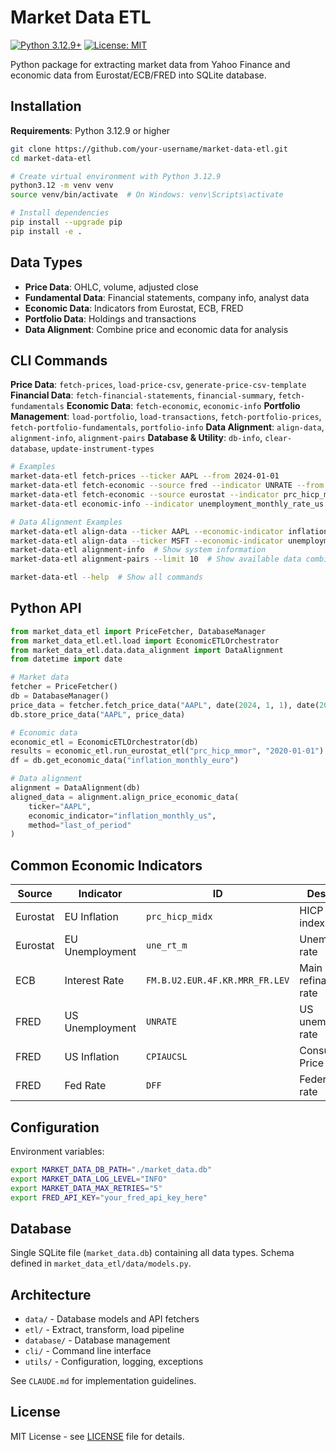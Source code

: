 # Market Data ETL

[![Python 3.12.9+](https://img.shields.io/badge/python-3.12.9+-blue.svg)](https://www.python.org/downloads/)
[![License: MIT](https://img.shields.io/badge/License-MIT-yellow.svg)](https://opensource.org/licenses/MIT)

Python package for extracting market data from Yahoo Finance and economic data from Eurostat/ECB/FRED into SQLite database.

## Installation

**Requirements**: Python 3.12.9 or higher

```bash
git clone https://github.com/your-username/market-data-etl.git
cd market-data-etl

# Create virtual environment with Python 3.12.9
python3.12 -m venv venv
source venv/bin/activate  # On Windows: venv\Scripts\activate

# Install dependencies
pip install --upgrade pip
pip install -e .
```

## Data Types

- **Price Data**: OHLC, volume, adjusted close
- **Fundamental Data**: Financial statements, company info, analyst data
- **Economic Data**: Indicators from Eurostat, ECB, FRED
- **Portfolio Data**: Holdings and transactions
- **Data Alignment**: Combine price and economic data for analysis

## CLI Commands

**Price Data**: `fetch-prices`, `load-price-csv`, `generate-price-csv-template`
**Financial Data**: `fetch-financial-statements`, `financial-summary`, `fetch-fundamentals`
**Economic Data**: `fetch-economic`, `economic-info`
**Portfolio Management**: `load-portfolio`, `load-transactions`, `fetch-portfolio-prices`, `fetch-portfolio-fundamentals`, `portfolio-info`
**Data Alignment**: `align-data`, `alignment-info`, `alignment-pairs`
**Database & Utility**: `db-info`, `clear-database`, `update-instrument-types`

```bash
# Examples
market-data-etl fetch-prices --ticker AAPL --from 2024-01-01
market-data-etl fetch-economic --source fred --indicator UNRATE --from 2024-01-01 --to 2024-12-31  # Uses FRED_API_KEY env var
market-data-etl fetch-economic --source eurostat --indicator prc_hicp_mmor --from 2024-01-01
market-data-etl economic-info --indicator unemployment_monthly_rate_us

# Data Alignment Examples
market-data-etl align-data --ticker AAPL --economic-indicator inflation_monthly_us
market-data-etl align-data --ticker MSFT --economic-indicator unemployment_monthly_rate_us --from 2024-01-01 --method forward_fill
market-data-etl alignment-info  # Show system information
market-data-etl alignment-pairs --limit 10  # Show available data combinations

market-data-etl --help  # Show all commands
```

## Python API

```python
from market_data_etl import PriceFetcher, DatabaseManager
from market_data_etl.etl.load import EconomicETLOrchestrator
from market_data_etl.data.data_alignment import DataAlignment
from datetime import date

# Market data
fetcher = PriceFetcher()
db = DatabaseManager()
price_data = fetcher.fetch_price_data("AAPL", date(2024, 1, 1), date(2024, 1, 31))
db.store_price_data("AAPL", price_data)

# Economic data
economic_etl = EconomicETLOrchestrator(db)
results = economic_etl.run_eurostat_etl("prc_hicp_mmor", "2020-01-01")
df = db.get_economic_data("inflation_monthly_euro")

# Data alignment
alignment = DataAlignment(db)
aligned_data = alignment.align_price_economic_data(
    ticker="AAPL",
    economic_indicator="inflation_monthly_us",
    method="last_of_period"
)
```

## Common Economic Indicators

| Source | Indicator | ID | Description |
|--------|-----------|----|-----------| 
| Eurostat | EU Inflation | `prc_hicp_midx` | HICP inflation index |
| Eurostat | EU Unemployment | `une_rt_m` | Unemployment rate |
| ECB | Interest Rate | `FM.B.U2.EUR.4F.KR.MRR_FR.LEV` | Main refinancing rate |
| FRED | US Unemployment | `UNRATE` | US unemployment rate |
| FRED | US Inflation | `CPIAUCSL` | Consumer Price Index |
| FRED | Fed Rate | `DFF` | Federal funds rate |

## Configuration

Environment variables:
```bash
export MARKET_DATA_DB_PATH="./market_data.db"
export MARKET_DATA_LOG_LEVEL="INFO"
export MARKET_DATA_MAX_RETRIES="5"
export FRED_API_KEY="your_fred_api_key_here"
```

## Database

Single SQLite file (`market_data.db`) containing all data types. Schema defined in `market_data_etl/data/models.py`.

## Architecture

- `data/` - Database models and API fetchers
- `etl/` - Extract, transform, load pipeline
- `database/` - Database management
- `cli/` - Command line interface
- `utils/` - Configuration, logging, exceptions

See `CLAUDE.md` for implementation guidelines.

## License

MIT License - see [LICENSE](LICENSE) file for details.